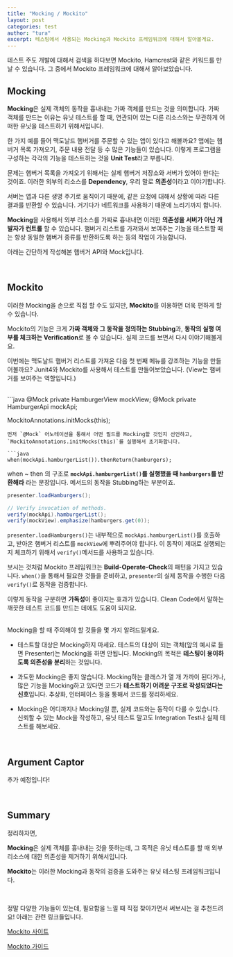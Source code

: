 ```yaml
---
title: "Mocking / Mockito"
layout: post
categories: test
author: "tura"
excerpt: 테스팅에서 사용되는 Mocking과 Mockito 프레임워크에 대해서 알아볼게요.
---
```


테스트 주도 개발에 대해서 검색을 하다보면 Mockito, Hamcrest와 같은 키워드를 만날 수 있습니다.
그 중에서 Mockito 프레임워크에 대해서 알아보았습니다.

## Mocking

**Mocking**은 실제 객체의 동작을 흉내내는 가짜 객체를 만드는 것을 의미합니다.
가짜 객체를 만드는 이유는 유닛 테스트를 할 때, 연관되어 있는 다른 리소스와는 무관하게 어떠한 유닛을 테스트하기 위해서입니다.

한 가지 예를 들어 맥도날드 햄버거를 주문할 수 있는 앱이 있다고 해볼까요?
앱에는 햄버거 목록 가져오기, 주문 내용 전달 등 수 많은 기능들이 있습니다.
이렇게 프로그램을 구성하는 각각의 기능을 테스트하는 것을 **Unit Test**라고 부릅니다.

문제는 햄버거 목록을 가져오기 위해서는 실제 햄버거 저장소와 서버가 있어야 한다는 것이죠.
이러한 외부의 리소스를 **Dependency**, 우리 말로 **의존성**이라고 이야기합니다.

서버는 앱과 다른 생명 주기로 움직이기 때문에, 같은 요청에 대해서 상황에 따라 다른 결과를 반환할 수 있습니다.
거기다가 네트워크를 사용하기 때문에 느리기까지 합니다.

**Mocking**을 사용해서 외부 리소스를 가짜로 흉내내면 이러한 **의존성을 서버가 아닌 개발자가 컨트롤** 할 수 있습니다.
햄버거 리스트를 가져와서 보여주는 기능을 테스트할 때는 항상 동일한 햄버거 종류를 반환하도록 하는 등의 작업이 가능합니다.

아래는 간단하게 작성해본 햄버거 API와 Mock입니다.

<script src="https://gist.github.com/soldier4443/f00efdc5a6fd85327a30403528e2ee5c.js"></script>
<br>

## Mockito

이러한 Mocking을 손으로 직접 할 수도 있지만, **Mockito**를 이용하면 더욱 편하게 할 수 있습니다.

Mockito의 기능은 크게 **가짜 객체와 그 동작을 정의하는 Stubbing**과, **동작의 실행 여부를 체크하는 Verification**로 볼 수 있습니다.
실제 코드를 보면서 다시 이야기해볼게요.

이번에는 맥도날드 햄버거 리스트를 가져온 다음 첫 번째 메뉴를 강조하는 기능을 만들어볼까요?
Junit4와 Mockito를 사용해서 테스트를 만들어보았습니다. (View는 햄버거를 보여주는 역할입니다.)

<script src="https://gist.github.com/soldier4443/18f1a117d46cb400764d9d02f86fdae9.js"></script>

<br>
```java
@Mock
private HamburgerView mockView;
@Mock
private HamburgerApi mockApi;

MockitoAnnotations.initMocks(this);
```
먼저 `@Mock` 어노테이션을 통해서 어떤 필드를 Mocking할 것인지 선언하고,
`MockitoAnnotations.initMocks(this)`를 실행해서 초기화합니다.

```java
when(mockApi.hamburgerList()).thenReturn(hamburgers);
```
when ~ then 의 구조로 **`mockApi.hamburgerList()`를 실행했을 때 `hamburgers`를 반환해라** 라는 문장입니다.
메서드의 동작을 Stubbing하는 부분이죠. 

```java
presenter.loadHamburgers();

// Verify invocation of methods.
verify(mockApi).hamburgerList();
verify(mockView).emphasize(hamburgers.get(0));
```
`presenter.loadHamburgers()`는 내부적으로 `mockApi.hamburgerList()`를 호출하고,
받아온 햄버거 리스트를 `mockView`에 뿌려주어야 합니다.
이 동작이 제대로 실행되는지 체크하기 위해서 `verify()`메서드를 사용하고 있습니다.

보시는 것처럼 Mockito 프레임워크는 **Build-Operate-Check**의 패턴을 가지고 있습니다.
`when()`을 통해서 필요한 것들을 준비하고,
`presenter`의 실제 동작을 수행한 다음
`verify()`로 동작을 검증합니다.

이렇게 동작을 구분하면 **가독성**이 좋아지는 효과가 있습니다.
Clean Code에서 말하는 깨끗한 테스트 코드를 만드는 데에도 도움이 되지요.

<br>
Mocking을 할 때 주의해야 할 것들을 몇 가지 알려드릴게요.

 - 테스트할 대상은 Mocking하지 마세요.
   테스트의 대상이 되는 객체(앞의 예시로 들면 Presenter)는 Mocking을 하면 안됩니다.
   Mocking의 목적은 **테스팅이 용이하도록 의존성을 분리**하는 것입니다.

 - 과도한 Mocking은 좋지 않습니다.
   Mocking하는 클래스가 열 개 가까이 된다거나, 많은 기능을 Mocking하고 있다면
   코드가 **테스트하기 어려운 구조로 작성되었다는 신호**입니다.
   추상화, 인터페이스 등을 통해서 코드를 정리하세요.

 - Mocking은 어디까지나 Mocking일 뿐, 실제 코드와는 동작이 다를 수 있습니다.
   신뢰할 수 있는 Mock을 작성하고, 유닛 테스트 말고도 Integration Test나 실제 테스트를 해보세요.

<br>

## Argument Captor

추가 예정입니다!

<br>


## Summary

정리하자면,

**Mocking**은 실제 객체를 흉내내는 것을 뜻하는데, 그 목적은 유닛 테스트를 할 때 외부 리소스에 대한 의존성을 제거하기 위해서입니다.

**Mockito**는 이러한 Mocking과 동작의 검증을 도와주는 유닛 테스팅 프레임워크입니다.

<br>

정말 다양한 기능들이 있는데, 필요함을 느낄 때 직접 찾아가면서 써보시는 걸 추천드려요!
아래는 관련 링크들입니다.

[Mockito 사이트](http://site.mockito.org/)

[Mockito 가이드](https://github.com/mockito/mockito/wiki/Mockito-features-in-Korean)
